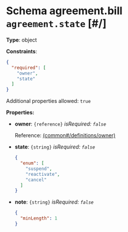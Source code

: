 # Schema agreement.bill `agreement.state`  [#/]


**Type**: object





**Constraints**:

```json
{
  "required": [
    "owner",
    "state"
  ]
}
```


Additional properties allowed: `true`


**Properties:**


 - **owner**: `{reference}` *isRequired: `false`* 
    
    Reference: <a href="common.md#/definitions/owner">  (common#/definitions/owner)</a>
    
 - **state**: `{string}` *isRequired: `false`* 
    ```json
    {
      "enum": [
        "suspend",
        "reactivate",
        "cancel"
      ]
    }
    ```
    
 - **note**: `{string}` *isRequired: `false`* 
    ```json
    {
      "minLength": 1
    }
    ```
    
